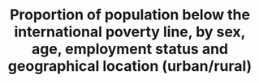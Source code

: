 ---
comments_and_limitations: Under review.
data_non_statistical: true
goal_meta_link: http://unstats.un.org/sdgs/files/metadata-compilation/Metadata-Goal-1.pdf
graph: null
graph_title: Proportion of population below the international poverty line, by sex,
  age, employment status and geographical location (urban/rural)
graph_type: null
has_metadata: true
indicator: 1.1.1
indicator_definition: This indicator provides the proportion of the total population
  and the proportion of the employed population living in households with per-capita
  consumption or income that is below the international poverty line of US$1.25.
indicator_name: Proportion of population below the international poverty line, by
  sex, age, employment status and geographical location (urban/rural)
indicator_sort_order: 01-01-01
indicator_variable: null
layout: indicator
method_of_computation: Calculated by dividing the number of persons living in households
  below the poverty line (disaggregated by sex, age and employment status) by the
  total number of persons (disaggregated by the same sex, age and employment status
  groups).
national_geographical_coverage: United States
permalink: /1-1-1/
published: true
rationale_interpretation: This indicator combines the poverty indicator under the
  first target (1a) of the MDGs on the eradication of poverty with the corresponding
  working indicator for monitoring the second target (1b) of the MDGs on decent work.
  By combining poverty status with employment status, the concept of the working poor
  is captured, which aims to measure how many workers, despite being in employment,
  live in poverty.
reporting_status: notstarted
sdg_goal: 1
source_active_1: true
source_agency_staff_name_1: SEHSD, U.S. Census Bureau
source_notes_1: null
source_title_1: null
target: By 2030, eradicate extreme poverty for all people everywhere, currently measured
  as people living on less than $1.25 a day.
target_id: '1.1'
title: Proportion of population below the international poverty line, by sex, age,
  employment status and geographical location (urban/rural)
un_custodial_agency: 'World Bank (Partner Agencies: ILO)'
un_designated_tier: '1'
variable_description: null
variable_notes: null
---